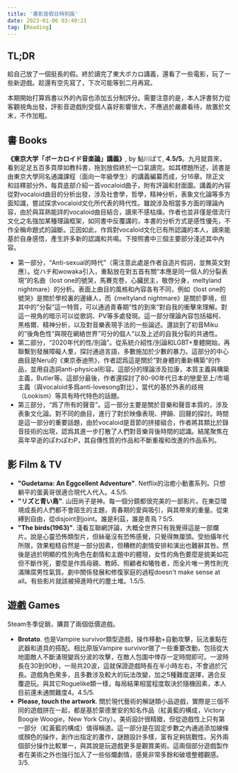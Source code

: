 ```yaml
---
title: '書影音假日特別版'
date: 2023-01-06 03:49:21
tag: [Reading]
---
```

## TL;DR

給自己放了一個挺長的假。終於讀完了東大ボカロ講義，還看了一些電影，玩了一些新遊戲。趁還有空先寫了，下次可能等到二月再寫。

<!-- more -->

本期開始打算爲書以外的內容也添加五分制評分。需要注意的是，本人評書努力從客觀視角出發，評影音遊戲則受個人喜好影響很大，不應過於嚴肅看待，故置於文末，不作加粗。

## 書 Books

**《東京大学「ボーカロイド音楽論」講義》**, by 鮎川ぱて, **4.5/5**。九月就買來，看到足足五百多頁厚如教科書，拖到放假終於一口氣讀完。如其標題所述，該書是由東京大學同名通識課程（面向一年級學生）的講義編纂而成，分16章。除正文和註釋部分外，每頁底部介紹一首vocaloid曲子，附有評論和封面圖。講義的內容從對vocaloid曲目的分析出發，涉及社會學，哲學，精神分析，表象文化論等多方面知識，嘗試探求vocaloid文化所代表的時代性。雖說涉及相當多方面的理論內容，由於與耳熟能詳的vocaloid曲目結合，讀來不感枯燥。作者也並非僅是借流行文化之名強加某種理論框架，如同書中反覆講的，本書的分析方式是感性優先，不作全稱命題式的論斷。正因如此，作爲對vocaloid文化已有所認識的本人，讀來能基於自身感悟，產生許多新的認識和共鳴。下按照書中三個主要部分淺述其中內容。

+ 第一部分，“Anti-sexual的時代”（需注意此處是作者自造片假詞，並無英文對應）。從ハチ和wowaka引入，重點放在對五首有關“本應是同一個人的分裂表現”的名曲（lost one的號哭，馬賽克卷，心臟民主，敬啓分身，meltyland nightmare）的分析。表面上曲目的風格和內容各有不同，例如《lost one的號哭》是關於學校裏的邊緣人，而《meltyland nightmare》是關於夢境，但其中的”分裂“這一特質，可以通過青春期”性的到來“對自我的衝擊來理解。對這一視角的暗示可以從歌詞、PV等多處發現。這一部分理論內容包括福柯、黑格爾、精神分析，以及對音樂表現手法的一些論述。還談到了初音Miku的”後角色性“與現在網絡世界”可分的個人“以及上述的自我分裂的共通性。
+ 第二部分，“2020年代的性/別論”。從系統介紹性/別論和LGBT+羣體開始，再聯繫到發展障礙人羣，探討通過言語，多數施加於少數的暴力。這部分的中心曲目是Neru的《東京泰迪熊》，作者認爲這是關於”對身體的重新構築“的作品，並用自造詞anti-physical形容。這部分的理論涉及拉康，本質主義與構築主義，Butler等。這部分最後，作者還探討了80-90年代日本的戀愛至上/市場主義（與vocaloid多爲anti-lovesong對比），當代的基於外表的歧視（Lookism）等具有時代特色的話題。
+ 第三部分，“爲了所有的聲音”。這一部分主要是關於音樂和聲音本質的，涉及表象文化論。對不同的曲目，進行了對於映像表現、押韻、回聲的探討。時間是這一部分的重要話題，由於vocaloid是音節的拼接組合，作者將其類比於錄音技術的出現，認爲其進一步打散了人們對音樂背後時間的認識。結尾聚焦在英年早逝的ぽわぽわP，其自傳性質的作品和不斷重複和改進的作品系列。

## 影 Film & TV

+ **"Gudetama: An Eggcellent Adventure"**. Netflix的治癒小動畫系列。只想躺平的蛋黃哥很適合現代人代入。4.5/5.
+ **"リズと青い鳥"**. 山田尚子是神。每一個分鏡都很完美的一部影片。在東亞環境成長的人們都不會陌生的主題，青春期的愛與吸引，與其帶來的重量。從束縛到自由，從disjoint到joint。誰是利茲，誰是青鳥？5/5.
+ **"The birds(1963)"**. 淺看互聯網評論，大概全世界只有我覺得這是一部爛片。說是心靈恐怖類型片，但絲毫沒有恐怖感覺，只覺得無厘頭。受拍攝年代所限，效果粗糙自然是一部分因素，但糟糕的劇情安排和演出也難辭其咎。然後是過於明顯的性別角色在劇情和主題中的體現，女性的角色要麼是貌美如花但不斷作死，要麼是作爲母親、教師、照顧者和犧牲者，而全片唯一男性則充滿陳腐男性氣質。劇中關係發展和修復家庭的過程doesn't make sense at all。有些影片就該被掃進時代的塵土堆。1.5/5.

## 遊戲 Games

Steam冬季促銷，購買了兩個低價遊戲。

+ **Brotato**. 也是Vampire survivor類型遊戲，操作移動+自動攻擊，玩法重點在武器和道具的搭配。相比原版Vampire survivor做了一些重要改動，包括從大地圖敵人不斷湧現變爲分波的攻擊，在敵人包圍中倖存一定時間即可。一波時長在30到90秒，一局共20波，這就保證遊戲時長在半小時左右，不會過於冗長。遊戲角色衆多，且多數涉及較大的玩法改變，加之5種難度選擇，適合反覆遊玩。與其它Roguelike類一樣，每局結果相當程度取決於隨機因素，本人目前還未通關難度4。4.5/5.
+ **Please, touch the artwork**. 關於現代藝術的解謎類小品遊戲，實際是三個不同的遊戲拼在一起，都是基於蒙德里安的知名作品（紅黃藍的構成，Victory Boogie Woogie，New York City）。美術設計很精緻，但從遊戲性上只有第一部分（紅黃藍的構成）值得稱道。這一部分是在固定步數之內通過添加線條或顏色的操作，創作出指定的畫作，謎題設計多樣，富有足夠挑戰性。另外兩個部分操作比較單一，與其說是玩遊戲更多是觀賞美術。這兩個部分遊戲製作者在美術之外也強行加入了一些俗爛劇情，感覺非常多餘和破壞整體觀感。3/5.

